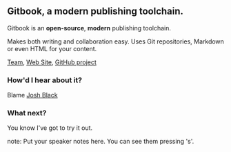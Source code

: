 ##  Gitbook, a modern publishing toolchain. 
Gitbook is an **open-source**, **modern** publishing toolchain.

Makes both writing and collaboration easy. Uses Git repositories, Markdown or even HTML for your content.

[Team](https://www.gitbook.com/about), [Web Site](https://www.gitbook.com/), [GitHub project](https://github.com/GitbookIO)  

### How'd I hear about it?
Blame [Josh Black](https://github.com/joshblack)  

### What next?
You know I've got to try it out.  

note:
    Put your speaker notes here.
    You can see them pressing 's'.
